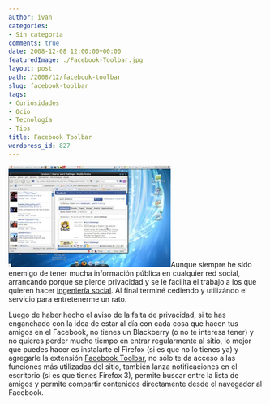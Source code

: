 ```yaml
---
author: ivan
categories:
- Sin categoría
comments: true
date: 2008-12-08 12:00:00+00:00
featuredImage: ./Facebook-Toolbar.jpg
layout: post
path: /2008/12/facebook-toolbar
slug: facebook-toolbar
tags:
- Curiosidades
- Ocio
- Tecnología
- Tips
title: Facebook Toolbar
wordpress_id: 827
---
```


[![](./Facebook-Toolbar.jpg)](https://3.bp.blogspot.com/_T2UWuNJg3dQ/STy_FgIabDI/AAAAAAAABOA/lhlqK8DaQ38/s1600-h/Facebook+Toolbar.jpg)Aunque siempre he sido enemigo de tener mucha información pública en cualquier red social, arrancando porque se pierde privacidad y se le facilita el trabajo a los que quieren hacer [ingeniería social](https://es.wikipedia.org/wiki/Ingenier%C3%ADa_social_%28seguridad_inform%C3%A1tica%29). Al final terminé cediendo y utilizándo el servicio para entretenerme un rato.

Luego de haber hecho el aviso de la falta de privacidad, si te has enganchado con la idea de estar al día con cada cosa que hacen tus amigos en el Facebook, no tienes un Blackberry (o no te interesa tener) y no quieres perder mucho tiempo en entrar regularmente al sitio, lo mejor que puedes hacer es instalarte el Firefox (si es que no lo tienes ya) y agregarle la extensión [Facebook Toolbar](https://developers.facebook.com/toolbar/), no sólo te da acceso a las funciones más utilizadas del sitio, también lanza notificaciones en el escritorio (si es que tienes Firefox 3), permite buscar entre la lista de amigos y permite compartir contenidos directamente desde el navegador al Facebook.
